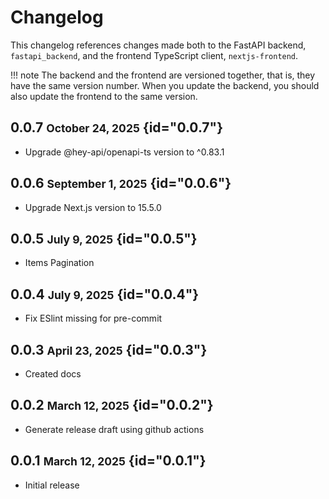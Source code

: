 # Changelog

This changelog references changes made both to the FastAPI backend, `fastapi_backend`, and the
frontend TypeScript client, `nextjs-frontend`.

!!! note
    The backend and the frontend are versioned together, that is, they have the same version number.
    When you update the backend, you should also update the frontend to the same version.

## 0.0.7 <small>October 24, 2025</small> {id="0.0.7"}

- Upgrade @hey-api/openapi-ts version to ^0.83.1

## 0.0.6 <small>September 1, 2025</small> {id="0.0.6"}

- Upgrade Next.js version to 15.5.0

## 0.0.5 <small>July 9, 2025</small> {id="0.0.5"}

- Items Pagination

## 0.0.4 <small>July 9, 2025</small> {id="0.0.4"}

- Fix ESlint missing for pre-commit

## 0.0.3 <small>April 23, 2025</small> {id="0.0.3"}

- Created docs

## 0.0.2 <small>March 12, 2025</small> {id="0.0.2"}

- Generate release draft using github actions

## 0.0.1 <small>March 12, 2025</small> {id="0.0.1"}

- Initial release
